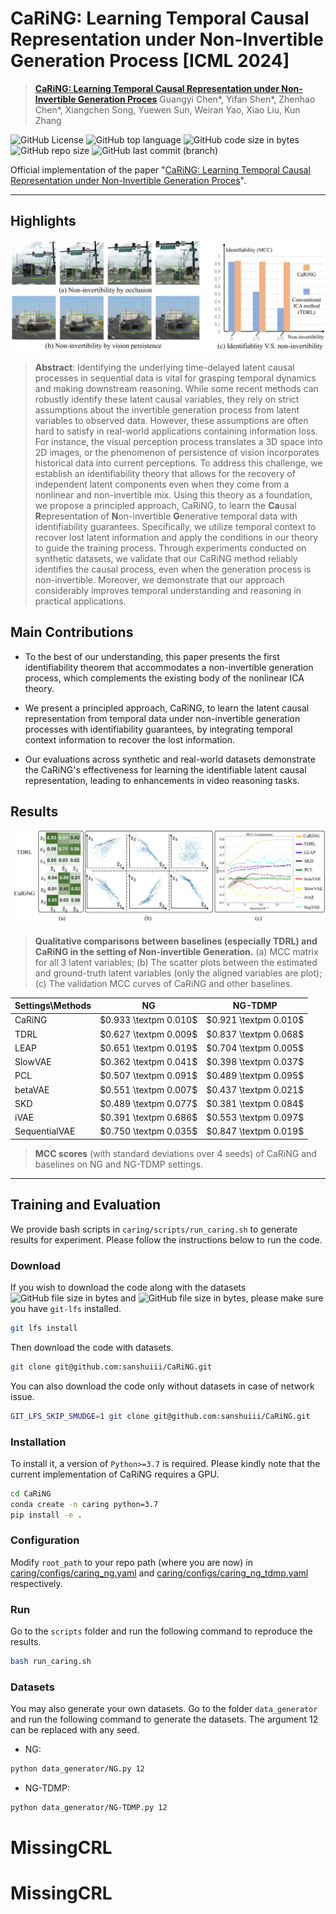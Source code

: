 # CaRiNG: Learning Temporal Causal Representation under Non-Invertible Generation Process [ICML 2024]


> [**CaRiNG: Learning Temporal Causal Representation under Non-Invertible Generation Proces**](https://arxiv.org/abs/2401.14535)
> Guangyi Chen*, Yifan Shen*, Zhenhao Chen*, Xiangchen Song, Yuewen Sun, Weiran Yao, Xiao Liu, Kun Zhang

![GitHub License](https://img.shields.io/github/license/sanshuiii/CaRiNG?style=plastic) ![GitHub top language](https://img.shields.io/github/languages/top/sanshuiii/CaRiNG?style=plastic) ![GitHub code size in bytes](https://img.shields.io/github/languages/code-size/sanshuiii/CaRiNG?style=plastic) ![GitHub repo size](https://img.shields.io/github/repo-size/sanshuiii/CaRiNG?style=plastic) ![GitHub last commit (branch)](https://img.shields.io/github/last-commit/sanshuiii/CaRiNG/main?style=plastic)

Official implementation of the paper "[CaRiNG: Learning Temporal Causal Representation under Non-Invertible Generation Proces](https://arxiv.org/abs/2401.14535)".
<hr />


## Highlights

![](imgs/CaRiNG_top.png)

> **Abstract**: Identifying the underlying time-delayed latent causal processes in sequential data is vital for grasping temporal dynamics and making downstream reasoning. While some recent methods can robustly identify these latent causal variables, they rely on strict assumptions about the invertible generation process from latent variables to observed data. However, these assumptions are often hard to satisfy in real-world applications containing information loss. For instance, the visual perception process translates a 3D space into 2D images, or the phenomenon of persistence of vision incorporates historical data into current perceptions. To address this challenge, we establish an identifiability theory that allows for the recovery of independent latent components even when they come from a nonlinear and non-invertible mix. Using this theory as a foundation, we propose a principled approach, CaRiNG, to learn the **Ca**usal **R**epresentat**i**on of **N**on-invertible **G**enerative temporal data with identifiability guarantees. Specifically, we utilize temporal context to recover lost latent information and apply the conditions in our theory to guide the training process. Through experiments conducted on synthetic datasets, we validate that our CaRiNG method reliably identifies the causal process, even when the generation process is non-invertible. Moreover, we demonstrate that our approach considerably improves temporal understanding and reasoning in practical applications.

## Main Contributions
- To the best of our understanding, this paper presents the first identifiability theorem that accommodates a non-invertible generation process, which complements the existing body of the nonlinear ICA theory.

- We present a principled approach, CaRiNG, to learn the latent causal representation from temporal data under non-invertible generation processes with identifiability guarantees, by integrating temporal context information to recover the lost information.

- Our evaluations across synthetic and real-world datasets demonstrate the CaRiNG's effectiveness for learning the identifiable latent causal representation, leading to enhancements in video reasoning tasks.

## Results
![syn](imgs/CaRiNG_exp.jpg)

> **Qualitative comparisons between baselines (especially TDRL) and CaRiNG in the setting of Non-invertible Generation.** (a) MCC matrix for all 3 latent variables; (b) The scatter plots between the estimated and ground-truth latent variables (only the aligned variables are plot); (c) The validation MCC curves of CaRiNG and other baselines.

| Settings\Methods | NG                      | NG-TDMP                 |
|------------------|-------------------------|-------------------------|
| CaRiNG           | $0.933 \textpm 0.010$ | $0.921 \textpm 0.010$ |
| TDRL             | $0.627 \textpm 0.009$ | $0.837 \textpm 0.068$ |
| LEAP             | $0.651 \textpm 0.019$ | $0.704 \textpm 0.005$ |
| SlowVAE          | $0.362 \textpm 0.041$ | $0.398 \textpm 0.037$ |
| PCL              | $0.507 \textpm 0.091$ | $0.489 \textpm 0.095$ |
| betaVAE          | $0.551 \textpm 0.007$ | $0.437 \textpm 0.021$ |
| SKD              | $0.489 \textpm 0.077$ | $0.381 \textpm 0.084$ |
| iVAE             | $0.391 \textpm 0.686$ | $0.553 \textpm 0.097$ |
| SequentialVAE    | $0.750 \textpm 0.035$ | $0.847 \textpm 0.019$ |

> **MCC scores** (with standard deviations over 4 seeds) of CaRiNG and baselines on NG and NG-TDMP settings.

<hr />

## Training and Evaluation
We provide bash scripts in `caring/scripts/run_caring.sh` to generate results for experiment. Please follow the instructions below to run the code.

### Download
If you wish to download the code along with the datasets ![GitHub file size in bytes](https://img.shields.io/github/size/sanshuiii/CaRiNG/caring%2Fdatasets%2Fug%2Fdata.npz?style=plastic&label=ug) and ![GitHub file size in bytes](https://img.shields.io/github/size/sanshuiii/CaRiNG/caring%2Fdatasets%2Fug_tdmp%2Fdata.npz?style=plastic&label=ug_tdmp), please make sure you have `git-lfs` installed.
```bash
git lfs install
```

Then download the code with datasets.
```bash
git clone git@github.com:sanshuiii/CaRiNG.git
```

You can also download the code only without datasets in case of network issue.
```bash
GIT_LFS_SKIP_SMUDGE=1 git clone git@github.com:sanshuiii/CaRiNG.git
```

### Installation
To install it, a version of `Python>=3.7` is required. Please kindly note that the current implementation of CaRiNG requires a GPU.
```bash
cd CaRiNG
conda create -n caring python=3.7
pip install -e .
```

### Configuration
Modify `root_path` to your repo path (where you are now) in [caring/configs/caring_ng.yaml](caring/configs/caring_ng.yaml) and [caring/configs/caring_ng_tdmp.yaml](caring/configs/caring_ng_tdmp.yaml) respectively.

### Run
Go to the ```scripts``` folder and run the following command to reproduce the results.
```bash
bash run_caring.sh
```

### Datasets
You may also generate your own datasets. Go to the folder  ```data_generator``` and run the following command to generate the datasets. The argument $12$ can be replaced with any seed.
- NG: 
```bash
python data_generator/NG.py 12
```
- NG-TDMP: 
```bash
python data_generator/NG-TDMP.py 12
```


# MissingCRL
# MissingCRL
